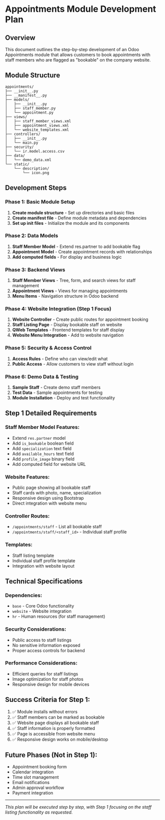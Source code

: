 # Appointments Module Development Plan

## Overview
This document outlines the step-by-step development of an Odoo Appointments module that allows customers to book appointments with staff members who are flagged as "bookable" on the company website.

## Module Structure
```
appointments/
├── __init__.py
├── __manifest__.py
├── models/
│   ├── __init__.py
│   ├── staff_member.py
│   └── appointment.py
├── views/
│   ├── staff_member_views.xml
│   ├── appointment_views.xml
│   └── website_templates.xml
├── controllers/
│   ├── __init__.py
│   └── main.py
├── security/
│   └── ir.model.access.csv
├── data/
│   └── demo_data.xml
└── static/
    └── description/
        └── icon.png
```

## Development Steps

### Phase 1: Basic Module Setup
1. **Create module structure** - Set up directories and basic files
2. **Create manifest file** - Define module metadata and dependencies
3. **Set up init files** - Initialize the module and its components

### Phase 2: Data Models
1. **Staff Member Model** - Extend res.partner to add bookable flag
2. **Appointment Model** - Create appointment records with relationships
3. **Add computed fields** - For display and business logic

### Phase 3: Backend Views
1. **Staff Member Views** - Tree, form, and search views for staff management
2. **Appointment Views** - Views for managing appointments
3. **Menu Items** - Navigation structure in Odoo backend

### Phase 4: Website Integration (Step 1 Focus)
1. **Website Controller** - Create public routes for appointment booking
2. **Staff Listing Page** - Display bookable staff on website
3. **QWeb Templates** - Frontend templates for staff display
4. **Website Menu Integration** - Add to website navigation

### Phase 5: Security & Access Control
1. **Access Rules** - Define who can view/edit what
2. **Public Access** - Allow customers to view staff without login

### Phase 6: Demo Data & Testing
1. **Sample Staff** - Create demo staff members
2. **Test Data** - Sample appointments for testing
3. **Module Installation** - Deploy and test functionality

## Step 1 Detailed Requirements

### Staff Member Model Features:
- Extend `res.partner` model
- Add `is_bookable` boolean field
- Add `specialization` text field
- Add `available_hours` text field
- Add `profile_image` binary field
- Add computed field for website URL

### Website Features:
- Public page showing all bookable staff
- Staff cards with photo, name, specialization
- Responsive design using Bootstrap
- Direct integration with website menu

### Controller Routes:
- `/appointments/staff` - List all bookable staff
- `/appointments/staff/<staff_id>` - Individual staff profile

### Templates:
- Staff listing template
- Individual staff profile template
- Integration with website layout

## Technical Specifications

### Dependencies:
- `base` - Core Odoo functionality
- `website` - Website integration
- `hr` - Human resources (for staff management)

### Security Considerations:
- Public access to staff listings
- No sensitive information exposed
- Proper access controls for backend

### Performance Considerations:
- Efficient queries for staff listings
- Image optimization for staff photos
- Responsive design for mobile devices

## Success Criteria for Step 1:
1. ✅ Module installs without errors
2. ✅ Staff members can be marked as bookable
3. ✅ Website page displays all bookable staff
4. ✅ Staff information is properly formatted
5. ✅ Page is accessible from website menu
6. ✅ Responsive design works on mobile/desktop

## Future Phases (Not in Step 1):
- Appointment booking form
- Calendar integration
- Time slot management
- Email notifications
- Admin approval workflow
- Payment integration

---

*This plan will be executed step by step, with Step 1 focusing on the staff listing functionality as requested.*
